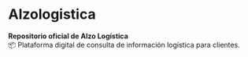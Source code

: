 # Alzologistica

**Repositorio oficial de Alzo Logística**  
📦 Plataforma digital de consulta de información logística para clientes.
